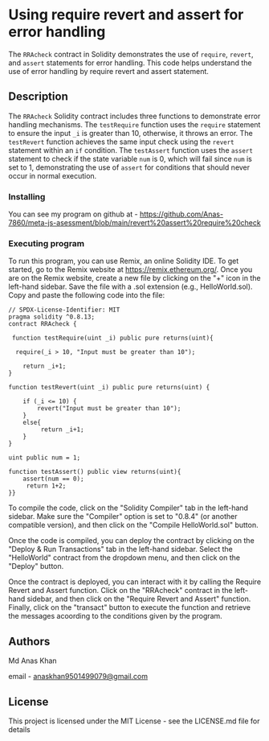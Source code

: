 # Using require revert and assert for error handling 

The `RRAcheck` contract in Solidity demonstrates the use of `require`, `revert`, and `assert` statements for error handling. This code helps understand the use of error handling by require revert and assert statement.

## Description
The `RRAcheck` Solidity contract includes three functions to demonstrate error handling mechanisms. The `testRequire` function uses the `require` statement to ensure the input `_i` is greater than 10, otherwise, it throws an error. The `testRevert` function achieves the same input check using the `revert` statement within an `if` condition. The `testAssert` function uses the `assert` statement to check if the state variable `num` is 0, which will fail since `num` is set to 1, demonstrating the use of `assert` for conditions that should never occur in normal execution.

### Installing
You can see my program on github at - https://github.com/Anas-7860/meta-js-asessment/blob/main/revert%20assert%20require%20check


### Executing program

To run this program, you can use Remix, an online Solidity IDE. To get started, go to the Remix website at https://remix.ethereum.org/.
Once you are on the Remix website, create a new file by clicking on the "+" icon in the left-hand sidebar. Save the file with a .sol extension (e.g., HelloWorld.sol). Copy and paste the following code into the file:

    // SPDX-License-Identifier: MIT
    pragma solidity ^0.8.13;
    contract RRAcheck {
    
     function testRequire(uint _i) public pure returns(uint){

      require(_i > 10, "Input must be greater than 10");

        return _i+1;
    }

    function testRevert(uint _i) public pure returns(uint) {
      
        if (_i <= 10) {
            revert("Input must be greater than 10");
        }
        else{
             return _i+1;
        }
    }

    uint public num = 1;

    function testAssert() public view returns(uint){
        assert(num == 0);
         return 1+2;
    }}


To compile the code, click on the "Solidity Compiler" tab in the left-hand sidebar. Make sure the "Compiler" option is set to "0.8.4" (or another compatible version), and then click on the "Compile HelloWorld.sol" button.

Once the code is compiled, you can deploy the contract by clicking on the "Deploy & Run Transactions" tab in the left-hand sidebar. Select the "HelloWorld" contract from the dropdown menu, and then click on the "Deploy" button.

Once the contract is deployed, you can interact with it by calling the Require Revert and Assert function. Click on the "RRAcheck" contract in the left-hand sidebar, and then click on the "Require Revert and Assert" function. Finally, click on the "transact" button to execute the function and retrieve the  messages acoording to the conditions given by the program.


## Authors

Md Anas Khan

email - anaskhan9501499079@gmail.com


## License

This project is licensed under the MIT License - see the LICENSE.md file for details
